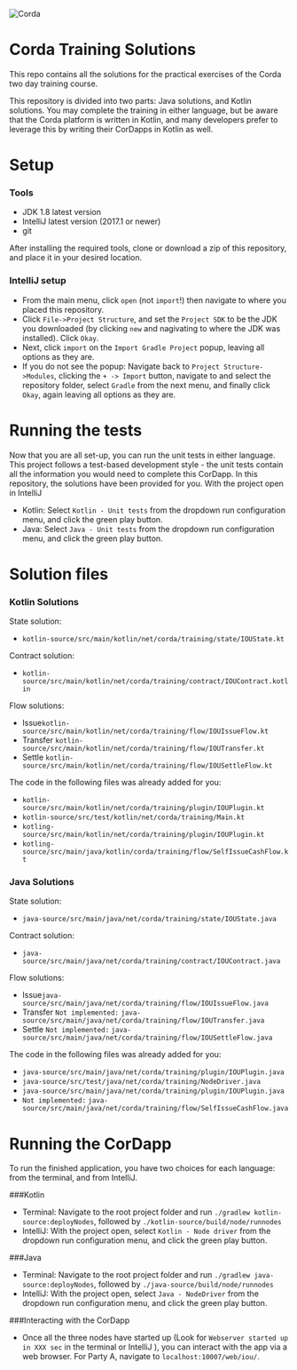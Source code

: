 ![Corda](https://www.corda.net/wp-content/uploads/2016/11/fg005_corda_b.png)

# Corda Training Solutions

This repo contains all the solutions for the practical exercises of the Corda two day 
training course.


This repository is divided into two parts: Java solutions, and Kotlin solutions. You may complete the training in either
language, but be aware that the Corda platform is written in Kotlin, and many developers prefer to leverage this by 
writing their CorDapps in Kotlin
as well.

# Setup

### Tools 
* JDK 1.8 latest version
* IntelliJ latest version (2017.1 or newer)
* git

After installing the required tools, clone or download a zip of this repository, and place it in your desired 
location.

### IntelliJ setup
* From the main menu, click `open` (not `import`!) then navigate to where you placed this repository.
* Click `File->Project Structure`, and set the `Project SDK` to be the JDK you downloaded (by clicking `new` and 
nagivating to where the JDK was installed). Click `Okay`.
* Next, click `import` on the `Import Gradle Project` popup, leaving all options as they are. 
* If you do not see the popup: Navigate back to `Project Structure->Modules`, clicking the `+ -> Import` button,
navigate to and select the repository folder, select `Gradle` from the next menu, and finally click `Okay`, 
again leaving all options as they are.

# Running the tests
Now that you are all set-up, you can run the unit tests in either language. This project follows a test-based
development style - the unit tests contain all the information you would need to complete this CorDapp. In this repository,
the solutions have been provided for you. With the project open in IntelliJ

* Kotlin: Select `Kotlin - Unit tests` from the dropdown run configuration menu, and click the green play button.
* Java: Select `Java - Unit tests` from the dropdown run configuration menu, and click the green play button.
# Solution files

### Kotlin Solutions
State solution:

* `kotlin-source/src/main/kotlin/net/corda/training/state/IOUState.kt`

Contract solution:

* `kotlin-source/src/main/kotlin/net/corda/training/contract/IOUContract.kotlin`

Flow solutions:

* Issue`kotlin-source/src/main/kotlin/net/corda/training/flow/IOUIssueFlow.kt`
* Transfer `kotlin-source/src/main/kotlin/net/corda/training/flow/IOUTransfer.kt`
* Settle `kotlin-source/src/main/kotlin/net/corda/training/flow/IOUSettleFlow.kt`

The code in the following files was already added for you:

* `kotlin-source/src/main/kotlin/net/corda/training/plugin/IOUPlugin.kt`
* `kotlin-source/src/test/kotlin/net/corda/training/Main.kt`
* `kotling-source/src/main/kotlin/net/corda/training/plugin/IOUPlugin.kt`
* `kotling-source/src/main/java/kotlin/corda/training/flow/SelfIssueCashFlow.kt`


### Java Solutions
State solution:

* `java-source/src/main/java/net/corda/training/state/IOUState.java`

Contract solution:

* `java-source/src/main/java/net/corda/training/contract/IOUContract.java`

Flow solutions:

* Issue`java-source/src/main/java/net/corda/training/flow/IOUIssueFlow.java`
* Transfer `Not implemented:` `java-source/src/main/java/net/corda/training/flow/IOUTransfer.java`
* Settle `Not implemented:` `java-source/src/main/java/net/corda/training/flow/IOUSettleFlow.java`

The code in the following files was already added for you:

* `java-source/src/main/java/net/corda/training/plugin/IOUPlugin.java`
* `java-source/src/test/java/net/corda/training/NodeDriver.java`
* `java-source/src/main/java/net/corda/training/plugin/IOUPlugin.java`
* `Not implemented:` `java-source/src/main/java/net/corda/training/flow/SelfIssueCashFlow.java`


# Running the CorDapp
To run the finished application, you have two choices for each language: from the terminal, and from IntelliJ.

###Kotlin
* Terminal: Navigate to the root project folder and run `./gradlew kotlin-source:deployNodes`, followed by 
`./kotlin-source/build/node/runnodes`
* IntelliJ: With the project open, select `Kotlin - Node driver` from the dropdown run configuration menu, and click 
the green play button.

###Java
* Terminal: Navigate to the root project folder and run `./gradlew java-source:deployNodes`, followed by 
`./java-source/build/node/runnodes`
* IntelliJ: With the project open, select `Java - NodeDriver` from the dropdown run configuration menu, and click 
the green play button.

###Interacting with the CorDapp
* Once all the three nodes have started up (Look for `Webserver started up in XXX sec` in the terminal or IntelliJ ), you can interact
with the app via a web browser. For Party A, navigate to `localhost:10007/web/iou/`.